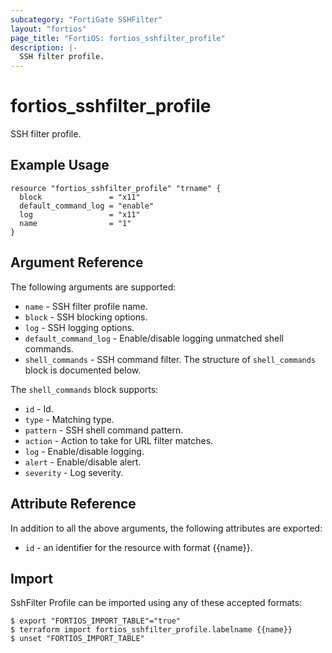 ```yaml
---
subcategory: "FortiGate SSHFilter"
layout: "fortios"
page_title: "FortiOS: fortios_sshfilter_profile"
description: |-
  SSH filter profile.
---
```


# fortios_sshfilter_profile
SSH filter profile.

## Example Usage

```hcl
resource "fortios_sshfilter_profile" "trname" {
  block               = "x11"
  default_command_log = "enable"
  log                 = "x11"
  name                = "1"
}
```

## Argument Reference

The following arguments are supported:

* `name` - SSH filter profile name.
* `block` - SSH blocking options.
* `log` - SSH logging options.
* `default_command_log` - Enable/disable logging unmatched shell commands.
* `shell_commands` - SSH command filter. The structure of `shell_commands` block is documented below.

The `shell_commands` block supports:

* `id` - Id.
* `type` - Matching type.
* `pattern` - SSH shell command pattern.
* `action` - Action to take for URL filter matches.
* `log` - Enable/disable logging.
* `alert` - Enable/disable alert.
* `severity` - Log severity.


## Attribute Reference

In addition to all the above arguments, the following attributes are exported:
* `id` - an identifier for the resource with format {{name}}.

## Import

SshFilter Profile can be imported using any of these accepted formats:
```
$ export "FORTIOS_IMPORT_TABLE"="true"
$ terraform import fortios_sshfilter_profile.labelname {{name}}
$ unset "FORTIOS_IMPORT_TABLE"
```
